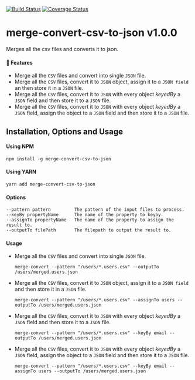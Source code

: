 [![Build Status](https://travis-ci.org/nishant-jain-94/merge-convert-csv-to-json.svg?branch=master)](https://travis-ci.org/nishant-jain-94/merge-convert-csv-to-json) [![Coverage Status](https://coveralls.io/repos/github/nishant-jain-94/merge-convert-csv-to-json/badge.svg?branch=master)](https://coveralls.io/github/nishant-jain-94/merge-convert-csv-to-json?branch=master)

# merge-convert-csv-to-json v1.0.0

Merges all the csv files and converts it to json.

#### :rocket: Features

- Merge all the `CSV` files and convert into single `JSON` file.
- Merge all the `CSV` files, convert it to `JSON` object, assign it to a `JSON field` an then store it in a `JSON` file.
- Merge all the `CSV` files, convert it to `JSON` with every object *keyedBy* a `JSON` field and then store it to a `JSON` file.
- Merge all the `CSV` files, convert it to `JSON` with every object *keyedBy* a `JSON` field, assign the object to a `JSON` field and then store it to a `JSON` file.


## Installation, Options and Usage

#### Using NPM

```
npm install -g merge-convert-csv-to-json
```

#### Using YARN

```
yarn add merge-convert-csv-to-json
```

#### Options

```
--pattern pattern         The pattern of the input files to process.
--keyBy propertyName      The name of the property to keyby.
--assignTo propertyName   The name of the property to assign the result to.
--outputTo filePath       The filepath to output the result to.
```

#### Usage

- Merge all the `CSV` files and convert into single `JSON` file.
  ```
  merge-convert --pattern "/users/*.users.csv" --outputTo /users/merged.users.json
  ```
- Merge all the `CSV` files, convert it to `JSON` object, assign it to a `JSON field` and then store it in a `JSON` file.
  ```
  merge-convert --pattern "/users/*.users.csv" --assignTo users --outputTo /users/merged.users.json
  ```
- Merge all the `CSV` files, convert it to `JSON` with every object *keyedBy* a `JSON` field and then store it to a `JSON` file.
  ```
  merge-convert --pattern "/users/*.users.csv" --keyBy email --outputTo /users/merged.users.json
  ```
- Merge all the `CSV` files, convert it to `JSON` with every object *keyedBy* a `JSON` field, assign the object to a `JSON` field and then store it to a `JSON` file.
  ```
  merge-convert --pattern "/users/*.users.csv" --keyBy email --assignTo users --outputTo /users/merged.users.json
  ```
